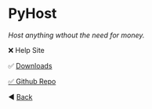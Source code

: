 # PyHost

*Host anything wthout the need for money.*

❌ Help Site

✅ [Downloads](dwn "PyHost Downloads")

[✅ Github Repo](https://github.com/GloriousGlider8/PyHost "Github Repo for: PyHost")

◀️ [Back](https://gloriousglider8.github.io "Back")

